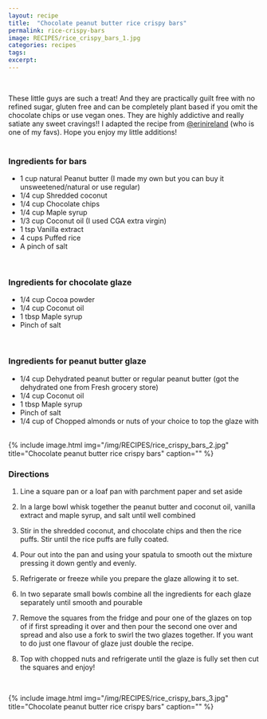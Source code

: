 ```yaml
---
layout: recipe
title:  "Chocolate peanut butter rice crispy bars"
permalink: rice-crispy-bars
image: RECIPES/rice_crispy_bars_1.jpg
categories: recipes
tags:
excerpt:
---
```


<br>

These little guys are such a treat! And they are practically guilt free with no refined sugar, gluten free  and can be completely plant based if you omit the chocolate chips or use vegan ones.
They are highly addictive and really satiate any sweet cravings!! I adapted the recipe from [@erinireland](https://www.instagram.com/erinireland) (who is one of my favs). Hope you enjoy my little additions!
<br>
<br>

### Ingredients for bars

* 1 cup natural Peanut butter (I made my own but you can buy it unsweetened/natural or use regular)
* 1/4 cup Shredded coconut
* 1/4 cup Chocolate chips
* 1/4 cup Maple syrup
* 1/3 cup Coconut oil (I used CGA extra virgin)
* 1 tsp Vanilla extract
* 4 cups Puffed rice
* A pinch of salt
<br>

### Ingredients for chocolate glaze

* 1/4 cup Cocoa powder
* 1/4 cup Coconut oil
* 1 tbsp Maple syrup
* Pinch of salt
<br>

### Ingredients for peanut butter glaze

* 1/4 cup Dehydrated peanut butter or regular peanut butter (got the dehydrated one from Fresh grocery store)
* 1/4 cup Coconut oil
* 1 tbsp Maple syrup
* Pinch of salt
* 1/4 cup of Chopped almonds or nuts of your choice to top the glaze with
<br>
{% include image.html
            img="/img/RECIPES/rice_crispy_bars_2.jpg"
            title="Chocolate peanut butter rice crispy bars"
            caption="" %}

### Directions

1. Line a square pan or a loaf pan with parchment paper and set aside

1. In a large bowl whisk together the peanut butter and coconut oil, vanilla extract and maple syrup, and salt until well combined

1. Stir in the shredded coconut, and chocolate chips and then the rice puffs. Stir until the rice puffs are fully coated.

1. Pour out into the pan and using your spatula to smooth out the mixture pressing it down gently and evenly.

1. Refrigerate or freeze while you prepare the glaze allowing it to set.

1. In two separate small bowls combine all the ingredients for each glaze separately until
smooth and pourable

1. Remove the squares from the fridge and pour one of the glazes on top of if first spreading it over and then pour the second one over and spread and also use a fork to swirl the two glazes together. If you want to do just one flavour of glaze just double the recipe.

1. Top with chopped nuts and refrigerate until the glaze is fully set then cut the squares and enjoy!


<br>

{% include image.html
            img="/img/RECIPES/rice_crispy_bars_3.jpg"
            title="Chocolate peanut butter rice crispy bars"
            caption="" %}
